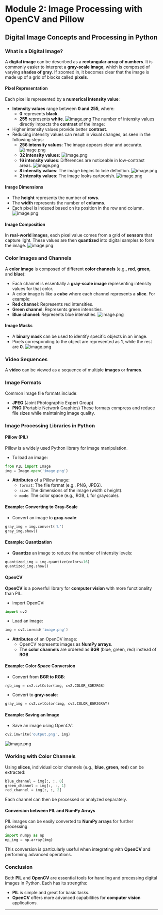 

# Module 2: Image Processing with OpenCV and Pillow
## Digital Image Concepts and Processing in Python
### What is a Digital Image?
A **digital image** can be described as a **rectangular array of numbers**. It is commonly easier to interpret a **gray-scale image**, which is composed of varying **shades of gray**. If zoomed in, it becomes clear that the image is made up of a grid of blocks called **pixels**.
#### Pixel Representation
Each pixel is represented by a **numerical intensity value**:
- **Intensity values** range between **0 and 255**, where:
	- **0** represents **black**.
	- **255** represents **white**.
![image.png](https://prod-files-secure.s3.us-west-2.amazonaws.com/03e82b26-cccb-4906-bb56-adabcbdc0655/fa1bb4aa-313a-44c2-a7b3-7fa4a8432b08/image.png?X-Amz-Algorithm=AWS4-HMAC-SHA256&X-Amz-Content-Sha256=UNSIGNED-PAYLOAD&X-Amz-Credential=ASIAZI2LB466SVG7ZK3G%2F20250205%2Fus-west-2%2Fs3%2Faws4_request&X-Amz-Date=20250205T171301Z&X-Amz-Expires=3600&X-Amz-Security-Token=IQoJb3JpZ2luX2VjEDAaCXVzLXdlc3QtMiJHMEUCIFZNi7CXcnNMzc4Ft9%2BAD3sgDgNCmiAZecU00YX%2FXGJVAiEArOUV%2BjyY8kxR1X59gSTFhvEsfZuWX4NLB0bBaIEOs%2Fgq%2FwMISRAAGgw2Mzc0MjMxODM4MDUiDNIuanRNU8tQBIIkwCrcA2Yoo%2FHqyl0wIvRn5HMQmnGRevTa%2FsFxGig46F%2Bx9qzhAJ8XJyrPPSRULqgzBScVjafY4uvezd6%2FuiTyRH0JNgIVOkoiYnc%2BVWw9UqjlEN1FKaX93AFFAQTxJ57QsLylbBk%2FJkwxwuYXq5DzKAGQAE%2Bxz5GQCmidxykzJQbHayuAQAbt%2FolZj8aO8G8s96JrUG03eJIN4vd2EFZi%2BFG6yHrKdO4sSYybwHBb5CUJLhRdDzaJKnnQvgvZBDBZpANuVaOVHrVssCDUjO03CwaaO%2FFJBh2PsjsqlblrarpcsXqR8IaRUFhs986%2FZqN9V4mKAB4LF%2FZx5yrdFyHUscAwJUBa8%2FjaZPav3y8wZlPTnAxb2XlIGMyF4CsA%2FXuJqPDHFVjQpZW90VfIHWcOFRRGQJKdh4CK%2BocPZfwp%2FEa9uXHuGW8SWjUDu5uukv3G5q1EeModVE7UJy3WJk8oA9o85Q51aUqIvlbEIrc5c2z%2FF3YPc3sEHAHqklUaHboSCXF8xlJAvS%2B5S0Cutyu%2Fx0shqkdxU6TNNmT%2FLAXyfHsdzbjBVg3eX9NltN96s9W1vvqhHGED9wAIGEGy6x6sT2XimzEMtACqUrYXqvyCpqtvR5f9IfPCui8dmNkwd3g7MM2djr0GOqUByz8zJP3iXxuv05JjEXRU%2B2BR5jwDPMdEdUuGP%2Bk%2BSRx3UxrBkm7woB195P2xb4Gwk1hdoNRyaJVkOcQSafoBldLhTH7zaqDw0%2BUhonMusPOsvDcVydEAnNZHQ74H1o1%2BNxknGVObkcqtfDorR%2BbWk5vV2lw%2BlYtoCZmMgcOAl30o%2FtI2DgKE%2FQE%2Bcn9VKwGCllpYxH1rTfH6Lz1IuCfoqULLs%2B%2Fg&X-Amz-Signature=0dadad75d8c889b1fe4d226db784d1a8346cba50447e99b08fda42efa6e37d7f&X-Amz-SignedHeaders=host&x-id=GetObject)
The number of intensity values directly impacts the **contrast** of the image:
- Higher intensity values provide better **contrast**.
- Reducing intensity values can result in visual changes, as seen in the following steps:
	- **256 intensity values**: The image appears clear and accurate.
![image.png](https://prod-files-secure.s3.us-west-2.amazonaws.com/03e82b26-cccb-4906-bb56-adabcbdc0655/0de7dfb4-99dc-4b87-8932-5165b3c3b775/image.png?X-Amz-Algorithm=AWS4-HMAC-SHA256&X-Amz-Content-Sha256=UNSIGNED-PAYLOAD&X-Amz-Credential=ASIAZI2LB466Y3KVEVJ6%2F20250205%2Fus-west-2%2Fs3%2Faws4_request&X-Amz-Date=20250205T171301Z&X-Amz-Expires=3600&X-Amz-Security-Token=IQoJb3JpZ2luX2VjEDAaCXVzLXdlc3QtMiJGMEQCIASfqH8%2BOYkng3hDmavzugIU3O4swmH1pjAJ8mFSV8REAiBDv7SqjJ6uFqk0Uzy%2F2VzXlXNN9AZoKXyaoPRwk9%2B7kyr%2FAwhJEAAaDDYzNzQyMzE4MzgwNSIMxFoGcas994Ornky1KtwDWBVbm89v%2FNV20w64T3JR6p2bZ3rOuhxsdR73Bv22SawG54r5Losss72fVhirM%2BrCev1GUWgQi5IzKImM0ykSlRUcaqFg3W1R7YfFlS7eeX0IXgSdN2rFrhvnDwefSpqtgZTCyxj7sY7b43ZKiH3aYsEG7HyLxhchaAIKoYXa2w%2F9Khih%2BB9VWW9r8rutNANXmc%2Fz%2FusBwD7QDFI0SZVcO6cIVbPKACy1hLO%2BSuky1IQfCPsS2dvdMOE%2BbRSc97Udzu0LJqoceruC7tuhjzVtSbU7U6rG%2BKu9ZVKDP5SUB1LvJg4mhn6oazQKLQOJhE%2FLb48OvhJUXXADyWFpqyK1jBpEWc%2BvWphYvnnxSun5nfHdOm5M7rKQQ5WhysgbwyOshMZdeuXQXaEXYe%2FqC6vtXEPvMialy%2Fv%2FLLI7HgvXRGTPcKh0BiZWS5CumzE4fFcEaopGM7KRj5mO9WS3elw3j9Bq7u9KfQcWjladnTDx6LCOLc%2BwUhDcIok7Qmgrha%2BubniNibYBTYOlebUQp%2BHlBS39T5m4Oj7%2BCWVjF4rVH4J9EP1GMFpB3U7pZyu%2Bnsp3IsIGWm5BIeu1x7cpKjV%2Fpe3ugCPjS6xy9dub7bCdwmIY5nD8XUr6xLyp%2F8Mwv52OvQY6pgGPmi25FAycUxONWnwZC88l6AAqJMWNKboDv3QlIgn3m7uBLkm7UjXbTAyyGcyPbBrOdIFZ0daIDmDHe10jGMzld1TJCIBIpqv3Nadc1j5nX6JnLHIYYHP9pdibtGFTCOinwlPE%2BTXAcRD9bE4%2ByFWbLxjBEa4cZI5O%2FZlPLv9glzUdVG%2F7jVWXuNuWmsaEJpZH0x2GzsFyHtg3Q4n2K1MTGrJUymyO&X-Amz-Signature=648c72ab33627e1e90a359c6498eea70f4b8213602a8c9ea4ed6791fca59410e&X-Amz-SignedHeaders=host&x-id=GetObject)
	- **32 intensity values:**
![image.png](https://prod-files-secure.s3.us-west-2.amazonaws.com/03e82b26-cccb-4906-bb56-adabcbdc0655/7eb81f08-b190-4c5a-ba2b-2a498a15b2c4/image.png?X-Amz-Algorithm=AWS4-HMAC-SHA256&X-Amz-Content-Sha256=UNSIGNED-PAYLOAD&X-Amz-Credential=ASIAZI2LB466Y3KVEVJ6%2F20250205%2Fus-west-2%2Fs3%2Faws4_request&X-Amz-Date=20250205T171301Z&X-Amz-Expires=3600&X-Amz-Security-Token=IQoJb3JpZ2luX2VjEDAaCXVzLXdlc3QtMiJGMEQCIASfqH8%2BOYkng3hDmavzugIU3O4swmH1pjAJ8mFSV8REAiBDv7SqjJ6uFqk0Uzy%2F2VzXlXNN9AZoKXyaoPRwk9%2B7kyr%2FAwhJEAAaDDYzNzQyMzE4MzgwNSIMxFoGcas994Ornky1KtwDWBVbm89v%2FNV20w64T3JR6p2bZ3rOuhxsdR73Bv22SawG54r5Losss72fVhirM%2BrCev1GUWgQi5IzKImM0ykSlRUcaqFg3W1R7YfFlS7eeX0IXgSdN2rFrhvnDwefSpqtgZTCyxj7sY7b43ZKiH3aYsEG7HyLxhchaAIKoYXa2w%2F9Khih%2BB9VWW9r8rutNANXmc%2Fz%2FusBwD7QDFI0SZVcO6cIVbPKACy1hLO%2BSuky1IQfCPsS2dvdMOE%2BbRSc97Udzu0LJqoceruC7tuhjzVtSbU7U6rG%2BKu9ZVKDP5SUB1LvJg4mhn6oazQKLQOJhE%2FLb48OvhJUXXADyWFpqyK1jBpEWc%2BvWphYvnnxSun5nfHdOm5M7rKQQ5WhysgbwyOshMZdeuXQXaEXYe%2FqC6vtXEPvMialy%2Fv%2FLLI7HgvXRGTPcKh0BiZWS5CumzE4fFcEaopGM7KRj5mO9WS3elw3j9Bq7u9KfQcWjladnTDx6LCOLc%2BwUhDcIok7Qmgrha%2BubniNibYBTYOlebUQp%2BHlBS39T5m4Oj7%2BCWVjF4rVH4J9EP1GMFpB3U7pZyu%2Bnsp3IsIGWm5BIeu1x7cpKjV%2Fpe3ugCPjS6xy9dub7bCdwmIY5nD8XUr6xLyp%2F8Mwv52OvQY6pgGPmi25FAycUxONWnwZC88l6AAqJMWNKboDv3QlIgn3m7uBLkm7UjXbTAyyGcyPbBrOdIFZ0daIDmDHe10jGMzld1TJCIBIpqv3Nadc1j5nX6JnLHIYYHP9pdibtGFTCOinwlPE%2BTXAcRD9bE4%2ByFWbLxjBEa4cZI5O%2FZlPLv9glzUdVG%2F7jVWXuNuWmsaEJpZH0x2GzsFyHtg3Q4n2K1MTGrJUymyO&X-Amz-Signature=61d41e68b8725903817cb3aaf8d9820ab96f7fb3a13729c2dba1f2f75e3884d4&X-Amz-SignedHeaders=host&x-id=GetObject)
	- **16 intensity values**: Differences are noticeable in low-contrast areas.
![image.png](https://prod-files-secure.s3.us-west-2.amazonaws.com/03e82b26-cccb-4906-bb56-adabcbdc0655/6bf56d44-9a14-4b7b-98c2-1f00b8630f0c/image.png?X-Amz-Algorithm=AWS4-HMAC-SHA256&X-Amz-Content-Sha256=UNSIGNED-PAYLOAD&X-Amz-Credential=ASIAZI2LB466Y3KVEVJ6%2F20250205%2Fus-west-2%2Fs3%2Faws4_request&X-Amz-Date=20250205T171301Z&X-Amz-Expires=3600&X-Amz-Security-Token=IQoJb3JpZ2luX2VjEDAaCXVzLXdlc3QtMiJGMEQCIASfqH8%2BOYkng3hDmavzugIU3O4swmH1pjAJ8mFSV8REAiBDv7SqjJ6uFqk0Uzy%2F2VzXlXNN9AZoKXyaoPRwk9%2B7kyr%2FAwhJEAAaDDYzNzQyMzE4MzgwNSIMxFoGcas994Ornky1KtwDWBVbm89v%2FNV20w64T3JR6p2bZ3rOuhxsdR73Bv22SawG54r5Losss72fVhirM%2BrCev1GUWgQi5IzKImM0ykSlRUcaqFg3W1R7YfFlS7eeX0IXgSdN2rFrhvnDwefSpqtgZTCyxj7sY7b43ZKiH3aYsEG7HyLxhchaAIKoYXa2w%2F9Khih%2BB9VWW9r8rutNANXmc%2Fz%2FusBwD7QDFI0SZVcO6cIVbPKACy1hLO%2BSuky1IQfCPsS2dvdMOE%2BbRSc97Udzu0LJqoceruC7tuhjzVtSbU7U6rG%2BKu9ZVKDP5SUB1LvJg4mhn6oazQKLQOJhE%2FLb48OvhJUXXADyWFpqyK1jBpEWc%2BvWphYvnnxSun5nfHdOm5M7rKQQ5WhysgbwyOshMZdeuXQXaEXYe%2FqC6vtXEPvMialy%2Fv%2FLLI7HgvXRGTPcKh0BiZWS5CumzE4fFcEaopGM7KRj5mO9WS3elw3j9Bq7u9KfQcWjladnTDx6LCOLc%2BwUhDcIok7Qmgrha%2BubniNibYBTYOlebUQp%2BHlBS39T5m4Oj7%2BCWVjF4rVH4J9EP1GMFpB3U7pZyu%2Bnsp3IsIGWm5BIeu1x7cpKjV%2Fpe3ugCPjS6xy9dub7bCdwmIY5nD8XUr6xLyp%2F8Mwv52OvQY6pgGPmi25FAycUxONWnwZC88l6AAqJMWNKboDv3QlIgn3m7uBLkm7UjXbTAyyGcyPbBrOdIFZ0daIDmDHe10jGMzld1TJCIBIpqv3Nadc1j5nX6JnLHIYYHP9pdibtGFTCOinwlPE%2BTXAcRD9bE4%2ByFWbLxjBEa4cZI5O%2FZlPLv9glzUdVG%2F7jVWXuNuWmsaEJpZH0x2GzsFyHtg3Q4n2K1MTGrJUymyO&X-Amz-Signature=6dac847519e50257d52cd981c85d9075a3fe7091c8e22320cc3e4c2b047c24c0&X-Amz-SignedHeaders=host&x-id=GetObject)
	- **8 intensity values**: The image begins to lose definition.
![image.png](https://prod-files-secure.s3.us-west-2.amazonaws.com/03e82b26-cccb-4906-bb56-adabcbdc0655/cca05878-ca1a-43e0-8bec-1d146756f9ae/image.png?X-Amz-Algorithm=AWS4-HMAC-SHA256&X-Amz-Content-Sha256=UNSIGNED-PAYLOAD&X-Amz-Credential=ASIAZI2LB466Y3KVEVJ6%2F20250205%2Fus-west-2%2Fs3%2Faws4_request&X-Amz-Date=20250205T171301Z&X-Amz-Expires=3600&X-Amz-Security-Token=IQoJb3JpZ2luX2VjEDAaCXVzLXdlc3QtMiJGMEQCIASfqH8%2BOYkng3hDmavzugIU3O4swmH1pjAJ8mFSV8REAiBDv7SqjJ6uFqk0Uzy%2F2VzXlXNN9AZoKXyaoPRwk9%2B7kyr%2FAwhJEAAaDDYzNzQyMzE4MzgwNSIMxFoGcas994Ornky1KtwDWBVbm89v%2FNV20w64T3JR6p2bZ3rOuhxsdR73Bv22SawG54r5Losss72fVhirM%2BrCev1GUWgQi5IzKImM0ykSlRUcaqFg3W1R7YfFlS7eeX0IXgSdN2rFrhvnDwefSpqtgZTCyxj7sY7b43ZKiH3aYsEG7HyLxhchaAIKoYXa2w%2F9Khih%2BB9VWW9r8rutNANXmc%2Fz%2FusBwD7QDFI0SZVcO6cIVbPKACy1hLO%2BSuky1IQfCPsS2dvdMOE%2BbRSc97Udzu0LJqoceruC7tuhjzVtSbU7U6rG%2BKu9ZVKDP5SUB1LvJg4mhn6oazQKLQOJhE%2FLb48OvhJUXXADyWFpqyK1jBpEWc%2BvWphYvnnxSun5nfHdOm5M7rKQQ5WhysgbwyOshMZdeuXQXaEXYe%2FqC6vtXEPvMialy%2Fv%2FLLI7HgvXRGTPcKh0BiZWS5CumzE4fFcEaopGM7KRj5mO9WS3elw3j9Bq7u9KfQcWjladnTDx6LCOLc%2BwUhDcIok7Qmgrha%2BubniNibYBTYOlebUQp%2BHlBS39T5m4Oj7%2BCWVjF4rVH4J9EP1GMFpB3U7pZyu%2Bnsp3IsIGWm5BIeu1x7cpKjV%2Fpe3ugCPjS6xy9dub7bCdwmIY5nD8XUr6xLyp%2F8Mwv52OvQY6pgGPmi25FAycUxONWnwZC88l6AAqJMWNKboDv3QlIgn3m7uBLkm7UjXbTAyyGcyPbBrOdIFZ0daIDmDHe10jGMzld1TJCIBIpqv3Nadc1j5nX6JnLHIYYHP9pdibtGFTCOinwlPE%2BTXAcRD9bE4%2ByFWbLxjBEa4cZI5O%2FZlPLv9glzUdVG%2F7jVWXuNuWmsaEJpZH0x2GzsFyHtg3Q4n2K1MTGrJUymyO&X-Amz-Signature=b7a17efa926d0b87f10a6aec1cd87d0da911ac0f2c2e5bde172ac77dd7c91f9c&X-Amz-SignedHeaders=host&x-id=GetObject)
	- **2 intensity values**: The image looks cartoonish.
![image.png](https://prod-files-secure.s3.us-west-2.amazonaws.com/03e82b26-cccb-4906-bb56-adabcbdc0655/12da64d7-6b97-44e0-bc2c-52b9c47ce212/image.png?X-Amz-Algorithm=AWS4-HMAC-SHA256&X-Amz-Content-Sha256=UNSIGNED-PAYLOAD&X-Amz-Credential=ASIAZI2LB466Y3KVEVJ6%2F20250205%2Fus-west-2%2Fs3%2Faws4_request&X-Amz-Date=20250205T171301Z&X-Amz-Expires=3600&X-Amz-Security-Token=IQoJb3JpZ2luX2VjEDAaCXVzLXdlc3QtMiJGMEQCIASfqH8%2BOYkng3hDmavzugIU3O4swmH1pjAJ8mFSV8REAiBDv7SqjJ6uFqk0Uzy%2F2VzXlXNN9AZoKXyaoPRwk9%2B7kyr%2FAwhJEAAaDDYzNzQyMzE4MzgwNSIMxFoGcas994Ornky1KtwDWBVbm89v%2FNV20w64T3JR6p2bZ3rOuhxsdR73Bv22SawG54r5Losss72fVhirM%2BrCev1GUWgQi5IzKImM0ykSlRUcaqFg3W1R7YfFlS7eeX0IXgSdN2rFrhvnDwefSpqtgZTCyxj7sY7b43ZKiH3aYsEG7HyLxhchaAIKoYXa2w%2F9Khih%2BB9VWW9r8rutNANXmc%2Fz%2FusBwD7QDFI0SZVcO6cIVbPKACy1hLO%2BSuky1IQfCPsS2dvdMOE%2BbRSc97Udzu0LJqoceruC7tuhjzVtSbU7U6rG%2BKu9ZVKDP5SUB1LvJg4mhn6oazQKLQOJhE%2FLb48OvhJUXXADyWFpqyK1jBpEWc%2BvWphYvnnxSun5nfHdOm5M7rKQQ5WhysgbwyOshMZdeuXQXaEXYe%2FqC6vtXEPvMialy%2Fv%2FLLI7HgvXRGTPcKh0BiZWS5CumzE4fFcEaopGM7KRj5mO9WS3elw3j9Bq7u9KfQcWjladnTDx6LCOLc%2BwUhDcIok7Qmgrha%2BubniNibYBTYOlebUQp%2BHlBS39T5m4Oj7%2BCWVjF4rVH4J9EP1GMFpB3U7pZyu%2Bnsp3IsIGWm5BIeu1x7cpKjV%2Fpe3ugCPjS6xy9dub7bCdwmIY5nD8XUr6xLyp%2F8Mwv52OvQY6pgGPmi25FAycUxONWnwZC88l6AAqJMWNKboDv3QlIgn3m7uBLkm7UjXbTAyyGcyPbBrOdIFZ0daIDmDHe10jGMzld1TJCIBIpqv3Nadc1j5nX6JnLHIYYHP9pdibtGFTCOinwlPE%2BTXAcRD9bE4%2ByFWbLxjBEa4cZI5O%2FZlPLv9glzUdVG%2F7jVWXuNuWmsaEJpZH0x2GzsFyHtg3Q4n2K1MTGrJUymyO&X-Amz-Signature=c01530b381b9d4fadc3b2915dc088e484472281e41b3c170c8946a20c4388752&X-Amz-SignedHeaders=host&x-id=GetObject)
#### Image Dimensions
- The **height** represents the number of **rows**.
- The **width** represents the number of **columns**.
- Each pixel is indexed based on its position in the row and column.
![image.png](https://prod-files-secure.s3.us-west-2.amazonaws.com/03e82b26-cccb-4906-bb56-adabcbdc0655/ff056335-e79e-4491-b508-30cd45b6c194/image.png?X-Amz-Algorithm=AWS4-HMAC-SHA256&X-Amz-Content-Sha256=UNSIGNED-PAYLOAD&X-Amz-Credential=ASIAZI2LB466SVG7ZK3G%2F20250205%2Fus-west-2%2Fs3%2Faws4_request&X-Amz-Date=20250205T171301Z&X-Amz-Expires=3600&X-Amz-Security-Token=IQoJb3JpZ2luX2VjEDAaCXVzLXdlc3QtMiJHMEUCIFZNi7CXcnNMzc4Ft9%2BAD3sgDgNCmiAZecU00YX%2FXGJVAiEArOUV%2BjyY8kxR1X59gSTFhvEsfZuWX4NLB0bBaIEOs%2Fgq%2FwMISRAAGgw2Mzc0MjMxODM4MDUiDNIuanRNU8tQBIIkwCrcA2Yoo%2FHqyl0wIvRn5HMQmnGRevTa%2FsFxGig46F%2Bx9qzhAJ8XJyrPPSRULqgzBScVjafY4uvezd6%2FuiTyRH0JNgIVOkoiYnc%2BVWw9UqjlEN1FKaX93AFFAQTxJ57QsLylbBk%2FJkwxwuYXq5DzKAGQAE%2Bxz5GQCmidxykzJQbHayuAQAbt%2FolZj8aO8G8s96JrUG03eJIN4vd2EFZi%2BFG6yHrKdO4sSYybwHBb5CUJLhRdDzaJKnnQvgvZBDBZpANuVaOVHrVssCDUjO03CwaaO%2FFJBh2PsjsqlblrarpcsXqR8IaRUFhs986%2FZqN9V4mKAB4LF%2FZx5yrdFyHUscAwJUBa8%2FjaZPav3y8wZlPTnAxb2XlIGMyF4CsA%2FXuJqPDHFVjQpZW90VfIHWcOFRRGQJKdh4CK%2BocPZfwp%2FEa9uXHuGW8SWjUDu5uukv3G5q1EeModVE7UJy3WJk8oA9o85Q51aUqIvlbEIrc5c2z%2FF3YPc3sEHAHqklUaHboSCXF8xlJAvS%2B5S0Cutyu%2Fx0shqkdxU6TNNmT%2FLAXyfHsdzbjBVg3eX9NltN96s9W1vvqhHGED9wAIGEGy6x6sT2XimzEMtACqUrYXqvyCpqtvR5f9IfPCui8dmNkwd3g7MM2djr0GOqUByz8zJP3iXxuv05JjEXRU%2B2BR5jwDPMdEdUuGP%2Bk%2BSRx3UxrBkm7woB195P2xb4Gwk1hdoNRyaJVkOcQSafoBldLhTH7zaqDw0%2BUhonMusPOsvDcVydEAnNZHQ74H1o1%2BNxknGVObkcqtfDorR%2BbWk5vV2lw%2BlYtoCZmMgcOAl30o%2FtI2DgKE%2FQE%2Bcn9VKwGCllpYxH1rTfH6Lz1IuCfoqULLs%2B%2Fg&X-Amz-Signature=e01249f3b087436f115e875e3cce4b0534af6ffdc60ea909eb850d0c3a525e59&X-Amz-SignedHeaders=host&x-id=GetObject)
#### Image Composition
In **real-world images**, each pixel value comes from a grid of **sensors** that capture light. These values are then **quantized** into digital samples to form the image.
![image.png](https://prod-files-secure.s3.us-west-2.amazonaws.com/03e82b26-cccb-4906-bb56-adabcbdc0655/0c721ea0-409b-4d32-b630-a00d6f170d18/image.png?X-Amz-Algorithm=AWS4-HMAC-SHA256&X-Amz-Content-Sha256=UNSIGNED-PAYLOAD&X-Amz-Credential=ASIAZI2LB466SVG7ZK3G%2F20250205%2Fus-west-2%2Fs3%2Faws4_request&X-Amz-Date=20250205T171301Z&X-Amz-Expires=3600&X-Amz-Security-Token=IQoJb3JpZ2luX2VjEDAaCXVzLXdlc3QtMiJHMEUCIFZNi7CXcnNMzc4Ft9%2BAD3sgDgNCmiAZecU00YX%2FXGJVAiEArOUV%2BjyY8kxR1X59gSTFhvEsfZuWX4NLB0bBaIEOs%2Fgq%2FwMISRAAGgw2Mzc0MjMxODM4MDUiDNIuanRNU8tQBIIkwCrcA2Yoo%2FHqyl0wIvRn5HMQmnGRevTa%2FsFxGig46F%2Bx9qzhAJ8XJyrPPSRULqgzBScVjafY4uvezd6%2FuiTyRH0JNgIVOkoiYnc%2BVWw9UqjlEN1FKaX93AFFAQTxJ57QsLylbBk%2FJkwxwuYXq5DzKAGQAE%2Bxz5GQCmidxykzJQbHayuAQAbt%2FolZj8aO8G8s96JrUG03eJIN4vd2EFZi%2BFG6yHrKdO4sSYybwHBb5CUJLhRdDzaJKnnQvgvZBDBZpANuVaOVHrVssCDUjO03CwaaO%2FFJBh2PsjsqlblrarpcsXqR8IaRUFhs986%2FZqN9V4mKAB4LF%2FZx5yrdFyHUscAwJUBa8%2FjaZPav3y8wZlPTnAxb2XlIGMyF4CsA%2FXuJqPDHFVjQpZW90VfIHWcOFRRGQJKdh4CK%2BocPZfwp%2FEa9uXHuGW8SWjUDu5uukv3G5q1EeModVE7UJy3WJk8oA9o85Q51aUqIvlbEIrc5c2z%2FF3YPc3sEHAHqklUaHboSCXF8xlJAvS%2B5S0Cutyu%2Fx0shqkdxU6TNNmT%2FLAXyfHsdzbjBVg3eX9NltN96s9W1vvqhHGED9wAIGEGy6x6sT2XimzEMtACqUrYXqvyCpqtvR5f9IfPCui8dmNkwd3g7MM2djr0GOqUByz8zJP3iXxuv05JjEXRU%2B2BR5jwDPMdEdUuGP%2Bk%2BSRx3UxrBkm7woB195P2xb4Gwk1hdoNRyaJVkOcQSafoBldLhTH7zaqDw0%2BUhonMusPOsvDcVydEAnNZHQ74H1o1%2BNxknGVObkcqtfDorR%2BbWk5vV2lw%2BlYtoCZmMgcOAl30o%2FtI2DgKE%2FQE%2Bcn9VKwGCllpYxH1rTfH6Lz1IuCfoqULLs%2B%2Fg&X-Amz-Signature=32c8061ae4741de904352d10fff274e5863be50d046bd208a779264ddb1afed8&X-Amz-SignedHeaders=host&x-id=GetObject)
### Color Images and Channels
A **color image** is composed of different **color channels** (e.g., **red**, **green**, and **blue**):
- Each channel is essentially a **gray-scale image** representing intensity values for that color.
- A color image is like a **cube** where each channel represents a **slice**.
For example:
- **Red channel**: Represents red intensities.
- **Green channel**: Represents green intensities.
- **Blue channel**: Represents blue intensities.
![image.png](https://prod-files-secure.s3.us-west-2.amazonaws.com/03e82b26-cccb-4906-bb56-adabcbdc0655/c0cc17c9-842f-413f-82e8-f3f44278cf74/image.png?X-Amz-Algorithm=AWS4-HMAC-SHA256&X-Amz-Content-Sha256=UNSIGNED-PAYLOAD&X-Amz-Credential=ASIAZI2LB466SVG7ZK3G%2F20250205%2Fus-west-2%2Fs3%2Faws4_request&X-Amz-Date=20250205T171301Z&X-Amz-Expires=3600&X-Amz-Security-Token=IQoJb3JpZ2luX2VjEDAaCXVzLXdlc3QtMiJHMEUCIFZNi7CXcnNMzc4Ft9%2BAD3sgDgNCmiAZecU00YX%2FXGJVAiEArOUV%2BjyY8kxR1X59gSTFhvEsfZuWX4NLB0bBaIEOs%2Fgq%2FwMISRAAGgw2Mzc0MjMxODM4MDUiDNIuanRNU8tQBIIkwCrcA2Yoo%2FHqyl0wIvRn5HMQmnGRevTa%2FsFxGig46F%2Bx9qzhAJ8XJyrPPSRULqgzBScVjafY4uvezd6%2FuiTyRH0JNgIVOkoiYnc%2BVWw9UqjlEN1FKaX93AFFAQTxJ57QsLylbBk%2FJkwxwuYXq5DzKAGQAE%2Bxz5GQCmidxykzJQbHayuAQAbt%2FolZj8aO8G8s96JrUG03eJIN4vd2EFZi%2BFG6yHrKdO4sSYybwHBb5CUJLhRdDzaJKnnQvgvZBDBZpANuVaOVHrVssCDUjO03CwaaO%2FFJBh2PsjsqlblrarpcsXqR8IaRUFhs986%2FZqN9V4mKAB4LF%2FZx5yrdFyHUscAwJUBa8%2FjaZPav3y8wZlPTnAxb2XlIGMyF4CsA%2FXuJqPDHFVjQpZW90VfIHWcOFRRGQJKdh4CK%2BocPZfwp%2FEa9uXHuGW8SWjUDu5uukv3G5q1EeModVE7UJy3WJk8oA9o85Q51aUqIvlbEIrc5c2z%2FF3YPc3sEHAHqklUaHboSCXF8xlJAvS%2B5S0Cutyu%2Fx0shqkdxU6TNNmT%2FLAXyfHsdzbjBVg3eX9NltN96s9W1vvqhHGED9wAIGEGy6x6sT2XimzEMtACqUrYXqvyCpqtvR5f9IfPCui8dmNkwd3g7MM2djr0GOqUByz8zJP3iXxuv05JjEXRU%2B2BR5jwDPMdEdUuGP%2Bk%2BSRx3UxrBkm7woB195P2xb4Gwk1hdoNRyaJVkOcQSafoBldLhTH7zaqDw0%2BUhonMusPOsvDcVydEAnNZHQ74H1o1%2BNxknGVObkcqtfDorR%2BbWk5vV2lw%2BlYtoCZmMgcOAl30o%2FtI2DgKE%2FQE%2Bcn9VKwGCllpYxH1rTfH6Lz1IuCfoqULLs%2B%2Fg&X-Amz-Signature=13fed0f03963d7d899aa822b88e2f9c35ab585de2e457f4239ceae3cc3963ed6&X-Amz-SignedHeaders=host&x-id=GetObject)
#### Image Masks
- A **binary mask** can be used to identify specific objects in an image.
- Pixels corresponding to the object are represented as **1**, while the rest are **0**.
![image.png](https://prod-files-secure.s3.us-west-2.amazonaws.com/03e82b26-cccb-4906-bb56-adabcbdc0655/667eab4d-d19d-4618-81d0-663b6beb002c/image.png?X-Amz-Algorithm=AWS4-HMAC-SHA256&X-Amz-Content-Sha256=UNSIGNED-PAYLOAD&X-Amz-Credential=ASIAZI2LB466SVG7ZK3G%2F20250205%2Fus-west-2%2Fs3%2Faws4_request&X-Amz-Date=20250205T171301Z&X-Amz-Expires=3600&X-Amz-Security-Token=IQoJb3JpZ2luX2VjEDAaCXVzLXdlc3QtMiJHMEUCIFZNi7CXcnNMzc4Ft9%2BAD3sgDgNCmiAZecU00YX%2FXGJVAiEArOUV%2BjyY8kxR1X59gSTFhvEsfZuWX4NLB0bBaIEOs%2Fgq%2FwMISRAAGgw2Mzc0MjMxODM4MDUiDNIuanRNU8tQBIIkwCrcA2Yoo%2FHqyl0wIvRn5HMQmnGRevTa%2FsFxGig46F%2Bx9qzhAJ8XJyrPPSRULqgzBScVjafY4uvezd6%2FuiTyRH0JNgIVOkoiYnc%2BVWw9UqjlEN1FKaX93AFFAQTxJ57QsLylbBk%2FJkwxwuYXq5DzKAGQAE%2Bxz5GQCmidxykzJQbHayuAQAbt%2FolZj8aO8G8s96JrUG03eJIN4vd2EFZi%2BFG6yHrKdO4sSYybwHBb5CUJLhRdDzaJKnnQvgvZBDBZpANuVaOVHrVssCDUjO03CwaaO%2FFJBh2PsjsqlblrarpcsXqR8IaRUFhs986%2FZqN9V4mKAB4LF%2FZx5yrdFyHUscAwJUBa8%2FjaZPav3y8wZlPTnAxb2XlIGMyF4CsA%2FXuJqPDHFVjQpZW90VfIHWcOFRRGQJKdh4CK%2BocPZfwp%2FEa9uXHuGW8SWjUDu5uukv3G5q1EeModVE7UJy3WJk8oA9o85Q51aUqIvlbEIrc5c2z%2FF3YPc3sEHAHqklUaHboSCXF8xlJAvS%2B5S0Cutyu%2Fx0shqkdxU6TNNmT%2FLAXyfHsdzbjBVg3eX9NltN96s9W1vvqhHGED9wAIGEGy6x6sT2XimzEMtACqUrYXqvyCpqtvR5f9IfPCui8dmNkwd3g7MM2djr0GOqUByz8zJP3iXxuv05JjEXRU%2B2BR5jwDPMdEdUuGP%2Bk%2BSRx3UxrBkm7woB195P2xb4Gwk1hdoNRyaJVkOcQSafoBldLhTH7zaqDw0%2BUhonMusPOsvDcVydEAnNZHQ74H1o1%2BNxknGVObkcqtfDorR%2BbWk5vV2lw%2BlYtoCZmMgcOAl30o%2FtI2DgKE%2FQE%2Bcn9VKwGCllpYxH1rTfH6Lz1IuCfoqULLs%2B%2Fg&X-Amz-Signature=eb3a23cda86a04f5aa0e4fc3d0fae555ae6ab88acafca7a5bea5acd174236ef1&X-Amz-SignedHeaders=host&x-id=GetObject)
### Video Sequences
A **video** can be viewed as a sequence of multiple **images** or **frames**.
### Image Formats
Common image file formats include:
- **JPEG** (Joint Photographic Expert Group)
- **PNG** (Portable Network Graphics)
These formats compress and reduce file sizes while maintaining image quality.
### Image Processing Libraries in Python
#### Pillow (PIL)
Pillow is a widely used Python library for image manipulation.
- To load an image:
```python
from PIL import Image
img = Image.open('image.png')
```
- **Attributes** of a Pillow image:
	- `format`: The file format (e.g., PNG, JPEG).
	- `size`: The dimensions of the image (width x height).
	- `mode`: The color space (e.g., RGB, L for grayscale).
#### Example: Converting to Gray-Scale
- Convert an image to **gray-scale**:
```python
gray_img = img.convert('L')
gray_img.show()
```
#### Example: Quantization
- **Quantize** an image to reduce the number of intensity levels:
```python
quantized_img = img.quantize(colors=16)
quantized_img.show()
```
#### OpenCV
**OpenCV** is a powerful library for **computer vision** with more functionality than PIL.
- Import OpenCV:
```python
import cv2
```
- Load an image:
```python
img = cv2.imread('image.png')
```
- **Attributes** of an OpenCV image:
	- OpenCV represents images as **NumPy arrays**.
	- The **color channels** are ordered as **BGR** (blue, green, red) instead of **RGB**.
#### Example: Color Space Conversion
- Convert from **BGR to RGB**:
```python
rgb_img = cv2.cvtColor(img, cv2.COLOR_BGR2RGB)
```
- Convert to **gray-scale**:
```python
gray_img = cv2.cvtColor(img, cv2.COLOR_BGR2GRAY)
```
#### Example: Saving an Image
- Save an image using OpenCV:
```python
cv2.imwrite('output.png', img)
```
![image.png](https://prod-files-secure.s3.us-west-2.amazonaws.com/03e82b26-cccb-4906-bb56-adabcbdc0655/25fcc977-54ea-484c-997e-9b6bd016f347/image.png?X-Amz-Algorithm=AWS4-HMAC-SHA256&X-Amz-Content-Sha256=UNSIGNED-PAYLOAD&X-Amz-Credential=ASIAZI2LB466SVG7ZK3G%2F20250205%2Fus-west-2%2Fs3%2Faws4_request&X-Amz-Date=20250205T171301Z&X-Amz-Expires=3600&X-Amz-Security-Token=IQoJb3JpZ2luX2VjEDAaCXVzLXdlc3QtMiJHMEUCIFZNi7CXcnNMzc4Ft9%2BAD3sgDgNCmiAZecU00YX%2FXGJVAiEArOUV%2BjyY8kxR1X59gSTFhvEsfZuWX4NLB0bBaIEOs%2Fgq%2FwMISRAAGgw2Mzc0MjMxODM4MDUiDNIuanRNU8tQBIIkwCrcA2Yoo%2FHqyl0wIvRn5HMQmnGRevTa%2FsFxGig46F%2Bx9qzhAJ8XJyrPPSRULqgzBScVjafY4uvezd6%2FuiTyRH0JNgIVOkoiYnc%2BVWw9UqjlEN1FKaX93AFFAQTxJ57QsLylbBk%2FJkwxwuYXq5DzKAGQAE%2Bxz5GQCmidxykzJQbHayuAQAbt%2FolZj8aO8G8s96JrUG03eJIN4vd2EFZi%2BFG6yHrKdO4sSYybwHBb5CUJLhRdDzaJKnnQvgvZBDBZpANuVaOVHrVssCDUjO03CwaaO%2FFJBh2PsjsqlblrarpcsXqR8IaRUFhs986%2FZqN9V4mKAB4LF%2FZx5yrdFyHUscAwJUBa8%2FjaZPav3y8wZlPTnAxb2XlIGMyF4CsA%2FXuJqPDHFVjQpZW90VfIHWcOFRRGQJKdh4CK%2BocPZfwp%2FEa9uXHuGW8SWjUDu5uukv3G5q1EeModVE7UJy3WJk8oA9o85Q51aUqIvlbEIrc5c2z%2FF3YPc3sEHAHqklUaHboSCXF8xlJAvS%2B5S0Cutyu%2Fx0shqkdxU6TNNmT%2FLAXyfHsdzbjBVg3eX9NltN96s9W1vvqhHGED9wAIGEGy6x6sT2XimzEMtACqUrYXqvyCpqtvR5f9IfPCui8dmNkwd3g7MM2djr0GOqUByz8zJP3iXxuv05JjEXRU%2B2BR5jwDPMdEdUuGP%2Bk%2BSRx3UxrBkm7woB195P2xb4Gwk1hdoNRyaJVkOcQSafoBldLhTH7zaqDw0%2BUhonMusPOsvDcVydEAnNZHQ74H1o1%2BNxknGVObkcqtfDorR%2BbWk5vV2lw%2BlYtoCZmMgcOAl30o%2FtI2DgKE%2FQE%2Bcn9VKwGCllpYxH1rTfH6Lz1IuCfoqULLs%2B%2Fg&X-Amz-Signature=1f01b03230e083ab97475fbd720564747967f4855195e27808c4814d479c7181&X-Amz-SignedHeaders=host&x-id=GetObject)
### Working with Color Channels
Using **slices**, individual color channels (e.g., **blue**, **green**, **red**) can be extracted:
```python
blue_channel = img[:, :, 0]
green_channel = img[:, :, 1]
red_channel = img[:, :, 2]
```
Each channel can then be processed or analyzed separately.
#### Conversion between PIL and NumPy Arrays
PIL images can be easily converted to **NumPy arrays** for further processing:
```python
import numpy as np
np_img = np.array(img)
```
This conversion is particularly useful when integrating with **OpenCV** and performing advanced operations.
### Conclusion
Both **PIL** and **OpenCV** are essential tools for handling and processing digital images in Python. Each has its strengths:
- **PIL** is simple and great for basic tasks.
- **OpenCV** offers more advanced capabilities for **computer vision** applications.
___


